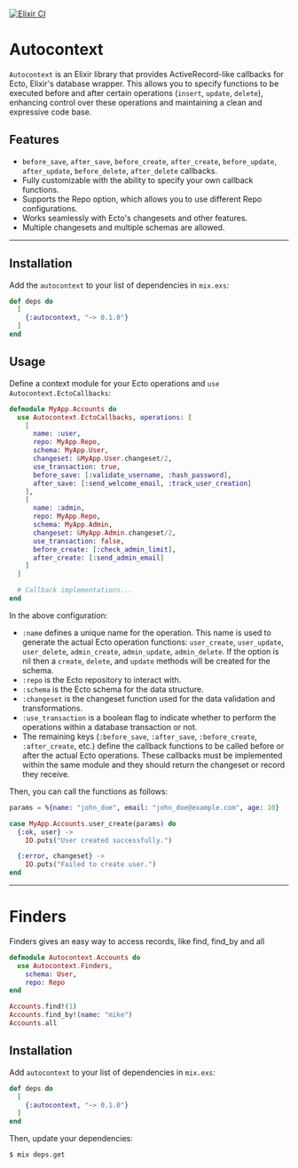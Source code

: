 [![Elixir CI](https://github.com/michelson/autocontext/actions/workflows/test.yml/badge.svg)](https://github.com/michelson/autocontext/actions/workflows/test.yml)

# Autocontext

`Autocontext` is an Elixir library that provides ActiveRecord-like callbacks for Ecto, Elixir's database wrapper. This allows you to specify functions to be executed before and after certain operations (`insert`, `update`, `delete`), enhancing control over these operations and maintaining a clean and expressive code base.

## Features

- `before_save`, `after_save`, `before_create`, `after_create`, `before_update`, `after_update`, `before_delete`, `after_delete` callbacks.
- Fully customizable with the ability to specify your own callback functions.
- Supports the Repo option, which allows you to use different Repo configurations.
- Works seamlessly with Ecto's changesets and other features.
- Multiple changesets and multiple schemas are allowed.

---

## Installation

Add the `autocontext` to your list of dependencies in `mix.exs`:

```elixir
def deps do
  [
    {:autocontext, "~> 0.1.0"}
  ]
end
```

## Usage

Define a context module for your Ecto operations and `use Autocontext.EctoCallbacks`:

```elixir
defmodule MyApp.Accounts do
  use Autocontext.EctoCallbacks, operations: [
    [
      name: :user,
      repo: MyApp.Repo,
      schema: MyApp.User,
      changeset: &MyApp.User.changeset/2,
      use_transaction: true,
      before_save: [:validate_username, :hash_password],
      after_save: [:send_welcome_email, :track_user_creation]
    ],
    [
      name: :admin,
      repo: MyApp.Repo,
      schema: MyApp.Admin,
      changeset: &MyApp.Admin.changeset/2,
      use_transaction: false,
      before_create: [:check_admin_limit],
      after_create: [:send_admin_email]
    ]
  ]

  # Callback implementations...
end
```

In the above configuration:

- `:name` defines a unique name for the operation. This name is used to generate the actual Ecto operation functions: `user_create`, `user_update`, `user_delete`, `admin_create`, `admin_update`, `admin_delete`. If the option is nil then a `create`, `delete`, and `update` methods will be created for the schema.
- `:repo` is the Ecto repository to interact with.
- `:schema` is the Ecto schema for the data structure.
- `:changeset` is the changeset function used for the data validation and transformations.
- `:use_transaction` is a boolean flag to indicate whether to perform the operations within a database transaction or not.
- The remaining keys (`:before_save`, `:after_save`, `:before_create`, `:after_create`, etc.) define the callback functions to be called before or after the actual Ecto operations. These callbacks must be implemented within the same module and they should return the changeset or record they receive.

Then, you can call the functions as follows:

```elixir
params = %{name: "john_doe", email: "john_doe@example.com", age: 10}

case MyApp.Accounts.user_create(params) do
  {:ok, user} ->
    IO.puts("User created successfully.")

  {:error, changeset} ->
    IO.puts("Failed to create user.")
end
```

---

# Finders

Finders gives an easy way to access records, like find, find_by and all

```elixir
defmodule Autocontext.Accounts do
  use Autocontext.Finders,
    schema: User,
    repo: Repo
end
```

```elixir
Accounts.find!(1)
Accounts.find_by!(name: "mike")
Accounts.all
```

## Installation

Add `autocontext` to your list of dependencies in `mix.exs`:

```elixir
def deps do
  [
    {:autocontext, "~> 0.1.0"}
  ]
end
```

Then, update your dependencies:

```
$ mix deps.get
```